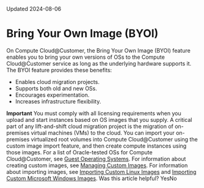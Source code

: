 Updated 2024-08-06
# Bring Your Own Image (BYOI)
On Compute Cloud@Customer, the Bring Your Own Image (BYOI) feature enables you to bring your own versions of OSs to the Compute Cloud@Customer service as long as the underlying hardware supports it.
The BYOI feature provides these benefits:
  * Enables cloud migration projects.
  * Supports both old and new OSs.
  * Encourages experimentation.
  * Increases infrastructure flexibility.


**Important**
You must comply with all licensing requirements when you upload and start instances based on OS images that you supply.
A critical part of any lift-and-shift cloud migration project is the migration of on-premises virtual machines (VMs) to the cloud. You can import your on-premises virtualized root volumes into Compute Cloud@Customer using the custom image import feature, and then create compute instances using those images. 
For a list of Oracle-tested OSs for Compute Cloud@Customer, see [Guest Operating Systems](https://docs.oracle.com/en-us/iaas/compute-cloud-at-customer/topics/overview/guest-operating-systems.htm#guest-operating-systems "On Compute Cloud@Customer, you can use choose to create instances from various images. Each image provides a particular instance guest OS. This section lists the types of guest OSs you can use.").
For information about creating custom images, see [Managing Custom Images](https://docs.oracle.com/iaas/Content/Compute/Tasks/managingcustomimages.htm#Managing_Custom_Images).
For information about importing images, see [Importing Custom Linux Images](https://docs.oracle.com/en-us/iaas/compute-cloud-at-customer/topics/images/importing-custom-linux-imges.htm#importing-custom-linux-imges "You can bring your own Linux image to Compute Cloud@Customer as long as the image meets specific requirements.") and [Importing Custom Microsoft Windows Images](https://docs.oracle.com/en-us/iaas/compute-cloud-at-customer/topics/images/importing-custom-microsoft-windows-images.htm#importing-custom-microsoft-windows-images "When you bring your own Microsoft Window image to Compute Cloud@Customer, it must meet specific requirements.").
Was this article helpful?
YesNo

